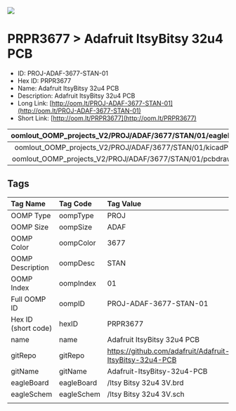 


  
![][im]
# PRPR3677 > Adafruit ItsyBitsy 32u4 PCB

- ID: PROJ-ADAF-3677-STAN-01
- Hex ID: PRPR3677
- Name: Adafruit ItsyBitsy 32u4 PCB
- Description: Adafruit ItsyBitsy 32u4 PCB
- Long Link: [http://oom.lt/PROJ-ADAF-3677-STAN-01](http://oom.lt/PROJ-ADAF-3677-STAN-01)
- Short Link: [http://oom.lt/PRPR3677](http://oom.lt/PRPR3677)
  

|oomlout_OOMP_projects_V2/PROJ/ADAF/3677/STAN/01/eagleImage.png|oomlout_OOMP_projects_V2/PROJ/ADAF/3677/STAN/01/eagleSchemImage.png|oomlout_OOMP_projects_V2/PROJ/ADAF/3677/STAN/01/kicadPcb3dFront.png|oomlout_OOMP_projects_V2/PROJ/ADAF/3677/STAN/01/kicadPcb3dBack.png|
| :---: | :---: | :---: | :---: |
|oomlout_OOMP_projects_V2/PROJ/ADAF/3677/STAN/01/kicadPcb3d.png|oomlout_OOMP_projects_V2/PROJ/ADAF/3677/STAN/01/bomBack.png|oomlout_OOMP_projects_V2/PROJ/ADAF/3677/STAN/01/bomFront.png|oomlout_OOMP_projects_V2/PROJ/ADAF/3677/STAN/01/pcbdraw.svg|
|oomlout_OOMP_projects_V2/PROJ/ADAF/3677/STAN/01/pcbdrawBack.svg||||

## Tags
  

|Tag Name|Tag Code|Tag Value|
| :--- | :--- | :--- |
|OOMP Type|oompType|PROJ|
|OOMP Size|oompSize|ADAF|
|OOMP Color|oompColor|3677|
|OOMP Description|oompDesc|STAN|
|OOMP Index|oompIndex|01|
|Full OOMP ID|oompID|PROJ-ADAF-3677-STAN-01|
|Hex ID (short code)|hexID|PRPR3677|
|name|name|Adafruit ItsyBitsy 32u4 PCB|
|gitRepo|gitRepo|https://github.com/adafruit/Adafruit-ItsyBitsy-32u4-PCB|
|gitName|gitName|Adafruit-ItsyBitsy-32u4-PCB|
|eagleBoard|eagleBoard|/Itsy Bitsy 32u4 3V.brd|
|eagleSchem|eagleSchem|/Itsy Bitsy 32u4 3V.sch|
||||



[im]: PROJ/ADAF/3677/STAN/01/kicadPcb3d_450.png
